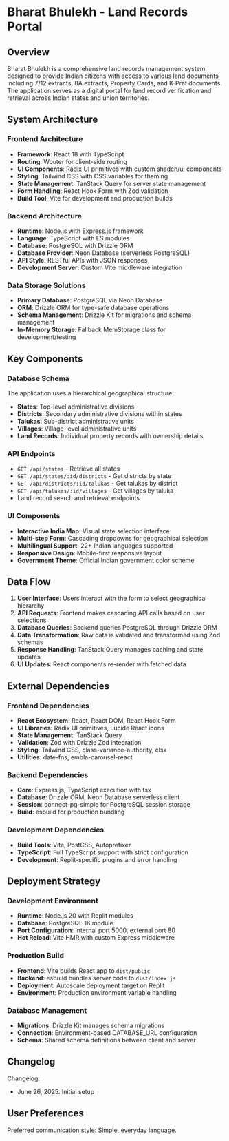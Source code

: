 # Bharat Bhulekh - Land Records Portal

## Overview

Bharat Bhulekh is a comprehensive land records management system designed to provide Indian citizens with access to various land documents including 7/12 extracts, 8A extracts, Property Cards, and K-Prat documents. The application serves as a digital portal for land record verification and retrieval across Indian states and union territories.

## System Architecture

### Frontend Architecture
- **Framework**: React 18 with TypeScript
- **Routing**: Wouter for client-side routing
- **UI Components**: Radix UI primitives with custom shadcn/ui components
- **Styling**: Tailwind CSS with CSS variables for theming
- **State Management**: TanStack Query for server state management
- **Form Handling**: React Hook Form with Zod validation
- **Build Tool**: Vite for development and production builds

### Backend Architecture
- **Runtime**: Node.js with Express.js framework
- **Language**: TypeScript with ES modules
- **Database**: PostgreSQL with Drizzle ORM
- **Database Provider**: Neon Database (serverless PostgreSQL)
- **API Style**: RESTful APIs with JSON responses
- **Development Server**: Custom Vite middleware integration

### Data Storage Solutions
- **Primary Database**: PostgreSQL via Neon Database
- **ORM**: Drizzle ORM for type-safe database operations
- **Schema Management**: Drizzle Kit for migrations and schema management
- **In-Memory Storage**: Fallback MemStorage class for development/testing

## Key Components

### Database Schema
The application uses a hierarchical geographical structure:
- **States**: Top-level administrative divisions
- **Districts**: Secondary administrative divisions within states
- **Talukas**: Sub-district administrative units
- **Villages**: Village-level administrative units
- **Land Records**: Individual property records with ownership details

### API Endpoints
- `GET /api/states` - Retrieve all states
- `GET /api/states/:id/districts` - Get districts by state
- `GET /api/districts/:id/talukas` - Get talukas by district
- `GET /api/talukas/:id/villages` - Get villages by taluka
- Land record search and retrieval endpoints

### UI Components
- **Interactive India Map**: Visual state selection interface
- **Multi-step Form**: Cascading dropdowns for geographical selection
- **Multilingual Support**: 22+ Indian languages supported
- **Responsive Design**: Mobile-first responsive layout
- **Government Theme**: Official Indian government color scheme

## Data Flow

1. **User Interface**: Users interact with the form to select geographical hierarchy
2. **API Requests**: Frontend makes cascading API calls based on user selections
3. **Database Queries**: Backend queries PostgreSQL through Drizzle ORM
4. **Data Transformation**: Raw data is validated and transformed using Zod schemas
5. **Response Handling**: TanStack Query manages caching and state updates
6. **UI Updates**: React components re-render with fetched data

## External Dependencies

### Frontend Dependencies
- **React Ecosystem**: React, React DOM, React Hook Form
- **UI Libraries**: Radix UI primitives, Lucide React icons
- **State Management**: TanStack Query
- **Validation**: Zod with Drizzle Zod integration
- **Styling**: Tailwind CSS, class-variance-authority, clsx
- **Utilities**: date-fns, embla-carousel-react

### Backend Dependencies
- **Core**: Express.js, TypeScript execution with tsx
- **Database**: Drizzle ORM, Neon Database serverless client
- **Session**: connect-pg-simple for PostgreSQL session storage
- **Build**: esbuild for production bundling

### Development Dependencies
- **Build Tools**: Vite, PostCSS, Autoprefixer
- **TypeScript**: Full TypeScript support with strict configuration
- **Development**: Replit-specific plugins and error handling

## Deployment Strategy

### Development Environment
- **Runtime**: Node.js 20 with Replit modules
- **Database**: PostgreSQL 16 module
- **Port Configuration**: Internal port 5000, external port 80
- **Hot Reload**: Vite HMR with custom Express middleware

### Production Build
- **Frontend**: Vite builds React app to `dist/public`
- **Backend**: esbuild bundles server code to `dist/index.js`
- **Deployment**: Autoscale deployment target on Replit
- **Environment**: Production environment variable handling

### Database Management
- **Migrations**: Drizzle Kit manages schema migrations
- **Connection**: Environment-based DATABASE_URL configuration
- **Schema**: Shared schema definitions between client and server

## Changelog

Changelog:
- June 26, 2025. Initial setup

## User Preferences

Preferred communication style: Simple, everyday language.
